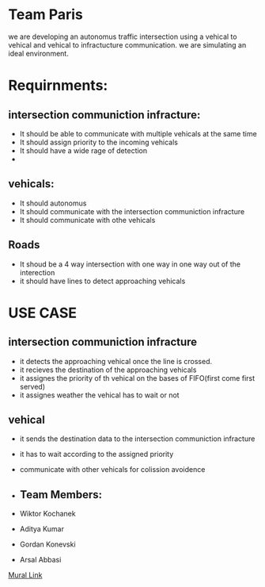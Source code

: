 # Team Paris
we are developing an autonomus traffic intersection using a vehical to vehical and vehical to infractucture communication. we are simulating an ideal environment.

# Requirnments:

## intersection communiction infracture:
- It should be able to communicate with multiple vehicals at the same time
- It should assign priority to the incoming vehicals
- It should have a wide rage of detection
- 
## vehicals:
- It should autonomus
- It should communicate with the intersection communiction infracture
- It should communicate with othe vehicals

## Roads
- It shoud be a 4 way intersection with one way in one way out of the interection
- it should have lines to detect approaching vehicals

# USE CASE
## intersection communiction infracture
- it detects the approaching vehical once the line is crossed.
- it recieves the destination of the approaching vehicals
- it assignes the priority of th vehical on the bases of FIFO(first come first served)
- it assignes weather the vehical has to wait or not

## vehical
- it sends the destination data to the intersection communiction infracture
- it has to wait according to the assigned priority
- communicate with other vehicals for colission avoidence


- ## Team Members: 
- Wiktor Kochanek
- Aditya Kumar
- Gordan Konevski
- Arsal Abbasi


[Mural Link](https://app.mural.co/t/hochshulehammlippstadt7689/m/hochshulehammlippstadt7689/1650873654706/c46a067039c32433a985ffb70fcf405116b3d127?sender=u11dbedfd290b822ec1e51319)
